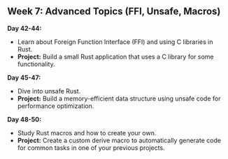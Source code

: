 ## Week 7: Advanced Topics (FFI, Unsafe, Macros)

**Day 42-44:**
- Learn about Foreign Function Interface (FFI) and using C libraries in Rust.
- **Project:** Build a small Rust application that uses a C library for some functionality.

**Day 45-47:**
- Dive into unsafe Rust.
- **Project:** Build a memory-efficient data structure using unsafe code for performance optimization.

**Day 48-50:**
- Study Rust macros and how to create your own.
- **Project:** Create a custom derive macro to automatically generate code for common tasks in one of your previous projects.